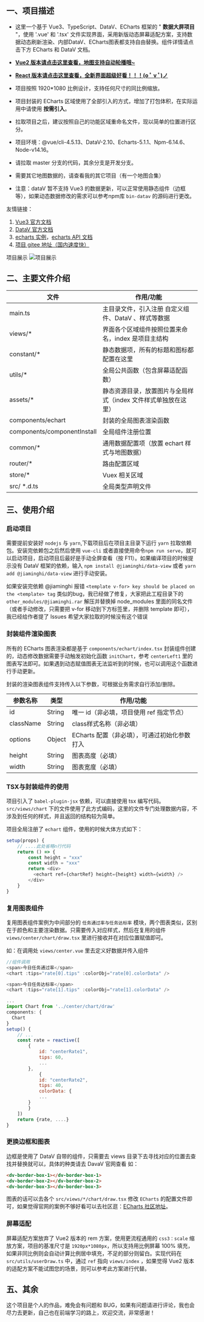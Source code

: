 ## 一、项目描述

- 这里一个基于 Vue3、TypeScript、DataV、ECharts 框架的 " **数据大屏项目** "，使用 '.vue' 和 '.tsx' 文件实现界面，采用新版动态屏幕适配方案，支持数据动态刷新渲染、内部DataV、ECharts图表都支持自由替换。组件详情请点击下方 ECharts 和 DataV 文档。

- [**Vue2 版本请点击这里查看，地图支持自动轮播哦~**](https://gitee.com/MTrun/big-screen-vue-datav)
- [**React 版本请点击这里查看，全新界面超级好看！！！(o ﾟ v ﾟ)ノ**](https://gitee.com/MTrun/react-big-screen)
- 项目按照 1920*1080 比例设计，支持任何尺寸的同比例缩放。
- 项目封装的 ECharts 区域使用了全部引入的方式，增加了打包体积，在实际运用中请使用 **按需引入**。
- 拉取项目之后，建议按照自己的功能区域重命名文件，现以简单的位置进行区分。
- 项目环境：@vue/cli-4.5.13、DataV-2.10、Echarts-5.1.1、Npm-6.14.6、Node-v14.16。
- 请拉取 master 分支的代码，其余分支是开发分支。
- 需要其它地图数据的，请查看我的其它项目（有一个地图合集）
- 注意：dataV 暂不支持 Vue3 的数据更新，可以正常使用静态组件（边框等），如果动态数据修改的需求可以参考npm库 `bin-datav` 的源码进行更改。

友情链接：

1.  [Vue3 官方文档](https://composition-api.vuejs.org/zh/api.html#setup)
2.  [DataV 官方文档](http://datav.jiaminghi.com/guide/)
3.  [echarts 实例](https://echarts.apache.org/examples/zh/index.html)，[echarts API 文档](https://echarts.apache.org/zh/api.html#echarts)
4.  [项目 gitee 地址（国内速度快）](https://gitee.com/MTrun/vue-big-screen-plugin)

项目展示
![项目展示](https://images.gitee.com/uploads/images/2020/1208/183608_b893a510_4964818.gif "20201208_221020.gif")

## 二、主要文件介绍

| 文件                | 作用/功能                                                              |
| ------------------- | --------------------------------------------------------------------- |
| main.ts           | 主目录文件，引入注册 自定义组件、DataV 、样式等数据              |
| views/*       | 界面各个区域组件按照位置来命名，index 是项目主结构                   |
| constant/* | 静态数据项，所有的标题和图标都配置在这里                                |
| utils/* | 全局公共函数（包含屏幕适配函数）                                          |
| assets/*           | 静态资源目录，放置图片与全局样式（index 文件样式单独放在这里）   |
| components/echart   | 封装的全局图表渲染函数                                       |
| components/componentInstall | 全局组件注册位置                                    |
| common/* | 通用数据配置项（放置 echart 样式与地图数据）                             |
| router/* | 路由配置区域                                                           |
| store/* | Vuex 相关区域                                                           |
| src/ *.d.ts | 全局类型声明文件                                                     |

## 三、使用介绍

### 启动项目

需要提前安装好 `nodejs` 与 `yarn`,下载项目后在项目主目录下运行 `yarn` 拉取依赖包。安装完依赖包之后然后使用 `vue-cli` 或者直接使用命令`npm run serve`，就可以启动项目，启动项目后最好是手动全屏查看（按 F11）。如果编译项目的时候提示没有 DataV 框架的依赖，输入 `npm install @jiaminghi/data-view` 或者 `yarn add @jiaminghi/data-view` 进行手动安装。

如果安装完依赖 @jiaminghi 报错 `<template v-for> key should be placed on the <template> tag` 类似的bug，我已经做了修复，大家把此工程目录下的 `other_modules/@jiaminghi.rar` 解压并替换掉 node_modules 里面的同名文件（或者手动修改，只需要把 v-for 移动到下方标签里，并删除 template 即可），我已经给作者提了 Issues 希望大家拉取的时候没有这个错误


### 封装组件渲染图表

所有的 ECharts 图表渲染都是基于 `components/echart/index.tsx` 封装组件创建的，动态修改数据需要手动触发初始化函数 `initChart`，参考 `centerLeft1` 里的图表写法即可。如果遇到动态赋值图表无法监听到的时候，也可以调用这个函数进行手动更新。

封装的渲染图表组件支持传入以下参数，可根据业务需求自行添加/删除。

|参数名称              | 类型      | 作用/功能                      |
| -------------------| --------- | ------------------------------|
| id                 | String    | 唯一 id（非必填，项目使用 ref 指定节点） |
| className          | String    | class样式名称（非必填）                    |
| options            | Object    | ECharts 配置（非必填），可通过初始化参数打入 |
| height             | String    | 图表高度（必填）                    |
| width              | String    | 图表宽度（必填）                    |

### TSX与封装组件的使用

项目引入了 `babel-plugin-jsx` 依赖，可以直接使用 tsx 编写代码。 `src/views/chart` 下的文件使用了此方式编码，这里的文件专门处理数据内容，不涉及到任何的样式，并且返回的结构较为简单。

项目全局注册了 `echart` 组件，使用的时候大体方式如下：

```javascript
setup(props) {
    // ....此处省略n行代码
    return () => {
        const height = "xxx"
        const width = "xxx"
        return <div>
          <echart ref={chartRef} height={height} width={width} />
        </div>
    }
}
```

### 复用图表组件

复用图表组件案例为中间部分的 `任务通过率与任务达标率` 模块，两个图表类似，区别在于颜色和主要渲染数据。只需要传入对应样式，然后在复用的组件 `views/center/chart/draw.tsx` 里进行接收并在对应位置赋值即可。

如：在调用处 `views/center.vue` 里去定义好数据并传入组件

```js
//组件调用
<span>今日任务通过率</span>
<chart :tips="rate[0].tips" :colorObj="rate[0].colorData" />

<span>今日任务达标率</span>
<chart :tips="rate[1].tips" :colorObj="rate[1].colorData" />

...
import Chart from '../center/chart/draw'
components: {
  Chart
}
setup() {
    // ...
    const rate = reactive([ 
        {
            id: "centerRate1",
            tips: 60,
            ...
        },
            {
            id: "centerRate2",
            tips: 40,
            colorData: {
            ...
        }
        }
    ])
    return {rate, ....}
}
```

### 更换边框和图表

边框是使用了 DataV 自带的组件，只需要去 views 目录下去寻找对应的位置去查找并替换就可以，具体的种类请去 DavaV 官网查看
如：

```html
<dv-border-box-1></dv-border-box-1>
<dv-border-box-2></dv-border-box-2>
<dv-border-box-3></dv-border-box-3>
```

图表的话可以去各个 `src/views/*/chart/draw.tsx` 修改 `ECharts` 的配置文件即可，如果觉得官网的案例不够好看可以去社区逛：[ECharts 社区地址](https://www.isqqw.com/homepage#/homepage)。

### 屏幕适配

屏幕适配方案放弃了 Vue2 版本的 rem 方案，使用更流程通用的 `css3：scale` 缩放方案，项目的基准尺寸是 `1920px*1080px`，所以支持用比例屏幕 100% 填充，如果非同比例则会自动计算比例居中填充，不足的部分则留白。实现代码在 `src/utils/userDraw.ts` 中，通过 `ref` 指向 `views/index` ，如果觉得 Vue2 版本的适配方案不能试图您的场景，则可以参考此方案进行代替。

## 五、其余

这个项目是个人的作品，难免会有问题和 BUG，如果有问题请进行评论，我也会尽力去更新，自己也在前端学习的路上，欢迎交流，非常感谢！